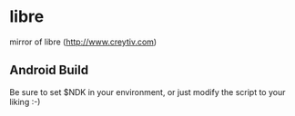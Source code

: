 libre
=====

mirror of libre (http://www.creytiv.com)

Android Build
-------------

Be sure to set $NDK in your environment, or just modify the script to your liking :-)